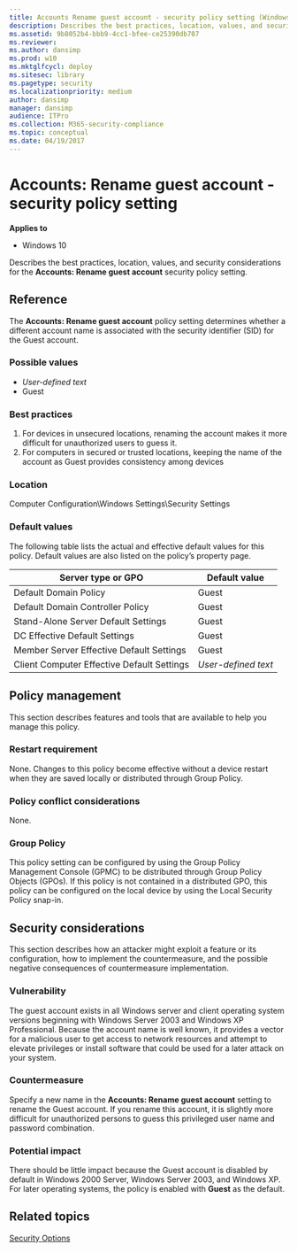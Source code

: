 ```yaml
---
title: Accounts Rename guest account - security policy setting (Windows 10)
description: Describes the best practices, location, values, and security considerations for the Accounts Rename guest account security policy setting.
ms.assetid: 9b8052b4-bbb9-4cc1-bfee-ce25390db707
ms.reviewer: 
ms.author: dansimp
ms.prod: w10
ms.mktglfcycl: deploy
ms.sitesec: library
ms.pagetype: security
ms.localizationpriority: medium
author: dansimp
manager: dansimp
audience: ITPro
ms.collection: M365-security-compliance
ms.topic: conceptual
ms.date: 04/19/2017
---
```


# Accounts: Rename guest account - security policy setting

**Applies to**
-   Windows 10

Describes the best practices, location, values, and security considerations for the **Accounts: Rename guest account** security policy setting.

## Reference

The **Accounts: Rename guest account** policy setting determines whether a different account name is associated with the security identifier (SID) for the Guest account.

### Possible values

-   *User-defined text*
-   Guest

### Best practices

1.  For devices in unsecured locations, renaming the account makes it more difficult for unauthorized users to guess it.
2.  For computers in secured or trusted locations, keeping the name of the account as Guest provides consistency among devices

### Location

Computer Configuration\\Windows Settings\\Security Settings

### Default values

The following table lists the actual and effective default values for this policy. Default values are also listed on the policy’s property page.

| Server type or GPO | Default value |
| - | - |
| Default Domain Policy | Guest |
| Default Domain Controller Policy | Guest |
| Stand-Alone Server Default Settings | Guest |
| DC Effective Default Settings | Guest |
| Member Server Effective Default Settings | Guest |
| Client Computer Effective Default Settings | *User-defined text* |
 
## Policy management

This section describes features and tools that are available to help you manage this policy.

### Restart requirement

None. Changes to this policy become effective without a device restart when they are saved locally or distributed through Group Policy.

### Policy conflict considerations

None.

### Group Policy

This policy setting can be configured by using the Group Policy Management Console (GPMC) to be distributed through Group Policy Objects (GPOs). If this policy is not contained in a distributed GPO, this policy can be configured on the local device by using the Local Security Policy snap-in.

## Security considerations

This section describes how an attacker might exploit a feature or its configuration, how to implement the countermeasure, and the possible negative consequences of countermeasure implementation.

### Vulnerability

The guest account exists in all Windows server and client operating system versions beginning with Windows Server 2003 and Windows XP Professional. Because the account name is well known, it provides a vector for a malicious user to get access to network resources and attempt to elevate privileges 
or install software that could be used for a later attack on your system.

### Countermeasure

Specify a new name in the **Accounts: Rename guest account** setting to rename the Guest account. If you rename this account, it is slightly more difficult for unauthorized persons to guess this privileged user name and password combination.

### Potential impact

There should be little impact because the Guest account is disabled by default in Windows 2000 Server, Windows Server 2003, and Windows XP. For later operating systems, the policy is enabled with **Guest** as the default.

## Related topics

[Security Options](security-options.md)
 
 
